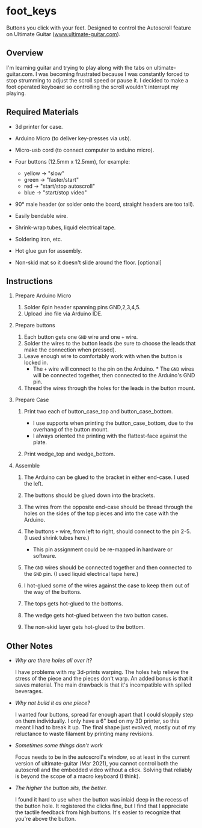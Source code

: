 # foot_keys
Buttons you click with your feet. Designed to control the Autoscroll feature on Ultimate Guitar (www.ultimate-guitar.com).

## Overview

I'm learning guitar and trying to play along with the tabs on ultimate-guitar.com. I was becoming frustrated because I was constantly forced to stop strumming to adjust the scroll speed or pause it. I decided to make a foot operated keyboard so controlling the scroll wouldn't interrupt my playing.

## Required Materials

  * 3d printer for case.
  * Arduino Micro (to deliver key-presses via usb).
  * Micro-usb cord (to connect computer to arduino micro).
  * Four buttons (12.5mm x 12.5mm), for example:

     - yellow &rarr; "slow"
     - green &rarr; "faster/start"
     - red &rarr; "start/stop autoscroll"
     - blue &rarr; "start/stop video"

  * 90&deg; male header (or solder onto the board, straight headers are too tall).
  * Easily bendable wire.
  * Shrink-wrap tubes, liquid electrical tape.
  * Soldering iron, etc.
  * Hot glue gun for assembly.
  * Non-skid mat so it doesn't slide around the floor. [optional]

## Instructions

  1. Prepare Arduino Micro

      1. Solder 6pin header spanning pins GND,2,3,4,5.
      1. Upload .ino file via Arduino IDE.

  2. Prepare buttons

     1. Each button gets one `GND` wire and one `+` wire.
     1. Solder the wires to the button leads (be sure to choose the leads that make the connection when pressed).
     1. Leave enough wire to comfortably work with when the button is locked in.
        * The `+` wire will connect to the pin on the Arduino.
	* The `GND` wires will be connected together, then connected to the Arduino's GND pin.
     1. Thread the wires through the holes for the leads in the button mount.

  3. Prepare Case

     1. Print two each of button_case_top and button_case_bottom.

        * I use supports when printing the button_case_bottom, due to the overhang of the button mount.
        * I always oriented the printing with the flattest-face against the plate.

     1. Print wedge_top and wedge_bottom.

  3. Assemble

     1. The Arduino can be glued to the bracket in either end-case. I used the left.
     1. The buttons should be glued down into the brackets.
     1. The wires from the opposite end-case should be thread through the holes on the sides of the top pieces and into the case with the Arduino.
     1. The buttons `+` wire, from left to right, should connect to the pin 2-5. (I used shrink tubes here.)

        * This pin assignment could be re-mapped in hardware or software.

     1. The `GND` wires should be connected together and then connected to the `GND` pin. (I used liquid electrical tape here.)
     1. I hot-glued some of the wires against the case to keep them out of the way of the buttons.
     1. The tops gets hot-glued to the bottoms.
     1. The wedge gets hot-glued between the two button cases.
     1. The non-skid layer gets hot-glued to the bottom.

## Other Notes

  * _Why are there holes all over it?_

    I have problems with my 3d-prints warping. The holes help relieve the stress of the piece and the pieces don't warp. An added bonus is that it saves material. The main drawback is that it's incompatible with spilled beverages.

  * _Why not build it as one piece?_

    I wanted four buttons, spread far enough apart that I could sloppily step on them individually. I only have a 6" bed on my 3D printer, so this meant I had to break it up. The final shape just evolved, mostly out of my reluctance to waste filament by printing many revisions.

  * _Sometimes some things don't work_

    Focus needs to be in the autoscroll's window, so at least in the current version of ultimate-guitar (Mar 2021), you cannot control both the autoscroll and the embedded video without a click. Solving that reliably is beyond the scope of a macro keyboard (I think).

  * _The higher the button sits, the better._

    I found it hard to use when the button was inlaid deep in the recess of the button hole. It registered the clicks fine, but I find that I appreciate the tactile feedback from high buttons. It's easier to recognize that you're above the button.

